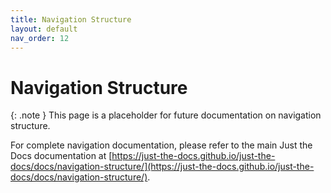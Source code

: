 ```yaml
---
title: Navigation Structure
layout: default
nav_order: 12
---
```


# Navigation Structure

{: .note }
This page is a placeholder for future documentation on navigation structure.

For complete navigation documentation, please refer to the main Just the Docs documentation at [https://just-the-docs.github.io/just-the-docs/docs/navigation-structure/](https://just-the-docs.github.io/just-the-docs/docs/navigation-structure/).